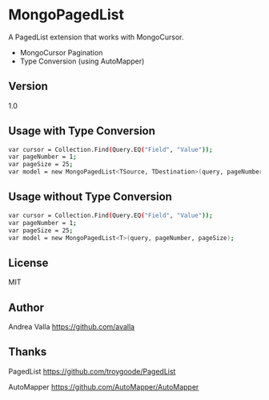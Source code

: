 MongoPagedList
=========

A PagedList extension that works with MongoCursor.

  - MongoCursor<T> Pagination
  - Type Conversion (using AutoMapper)

Version
----

1.0


Usage with Type Conversion
--------------

```sh
var cursor = Collection.Find(Query.EQ("Field", "Value"));
var pageNumber = 1;
var pageSize = 25;
var model = new MongoPagedList<TSource, TDestination>(query, pageNumber, pageSize);
```
Usage without Type Conversion
--------------

```sh
var cursor = Collection.Find(Query.EQ("Field", "Value"));
var pageNumber = 1;
var pageSize = 25;
var model = new MongoPagedList<T>(query, pageNumber, pageSize);
```

License
----

MIT


Author
----
Andrea Valla https://github.com/avalla

Thanks
----
PagedList https://github.com/troygoode/PagedList

AutoMapper https://github.com/AutoMapper/AutoMapper

    